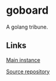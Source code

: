 # goboard

A golang tribune.

## Links

[Main instance](https://ototu.euromussels.eu/goboard/webui/)

[Source repository](https://github.com/dguihal/goboard)